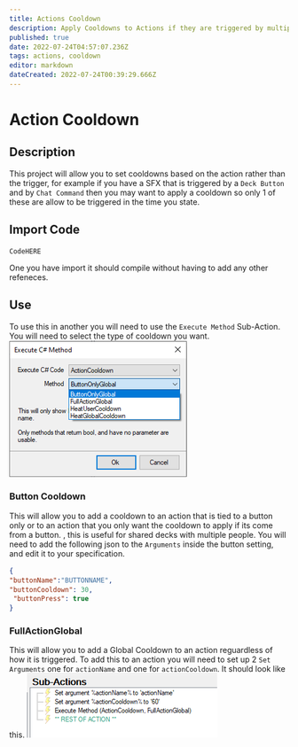 ```yaml
---
title: Actions Cooldown
description: Apply Cooldowns to Actions if they are triggered by multiple sources
published: true
date: 2022-07-24T04:57:07.236Z
tags: actions, cooldown
editor: markdown
dateCreated: 2022-07-24T00:39:29.666Z
---
```


# Action Cooldown

## Description
This project will allow you to set cooldowns based on the action rather than the trigger, for example if you have a SFX that is triggered by a `Deck Button` and by `Chat Command` then you may want to apply a cooldown so only 1 of these are allow to be triggered in the time you state.

## Import Code
```
CodeHERE
```
One you have import it should compile without having to add any other refeneces.

## Use

To use this in another you will need to use the `Execute Method` Sub-Action. You will need to select the type of cooldown you want. ![actioncooldownmethod.png](/extensions/actioncooldown/images/actioncooldownmethod.png)

### Button Cooldown
This will allow you to add a cooldown to an action that is tied to a button only or to an action that you only want the cooldown to apply if its come from a button. , this is useful for shared decks with multiple people. You will need to add the following json to the `Arguments` inside the button setting, and edit it to your specification.
```json
{
"buttonName":"BUTTONNAME",
"buttonCooldown": 30,
 "buttonPress": true
}
```

### FullActionGlobal
This will allow you to add a Global Cooldown to an action reguardless of how it is triggered. To add this to an action you will need to set up 2 `Set Arguments` one for `actionName` and one for `actionCooldown`. It should look like this. ![fullactionexample.png](/extensions/actioncooldown/images/fullactionexample.png)
